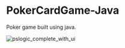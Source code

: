 # PokerCardGame-Java
Poker game built using java.

![pslogic_complete_with_ui](https://user-images.githubusercontent.com/62612527/156080379-13a5972a-0972-4454-a3c2-69951ea7235d.png)
